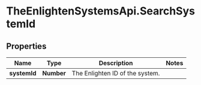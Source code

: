 # TheEnlightenSystemsApi.SearchSystemId

## Properties

Name | Type | Description | Notes
------------ | ------------- | ------------- | -------------
**systemId** | **Number** | The Enlighten ID of the system. | 


